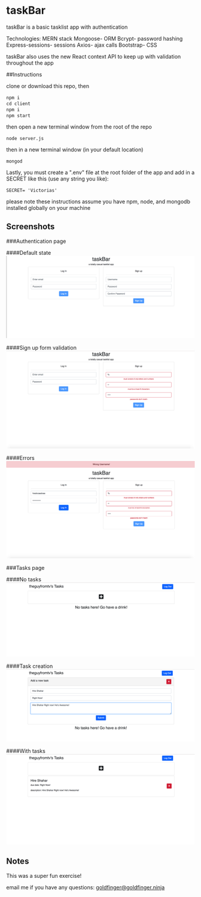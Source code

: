 # taskBar

taskBar is a basic tasklist app with authentication

Technologies: MERN stack
Mongoose- ORM
Bcrypt- password hashing
Express-sessions- sessions
Axios- ajax calls
Bootstrap- CSS

taskBar also uses the new React context API to keep up with validation throughout the app

##Instructions

clone or download this repo, then

```
npm i
cd client
npm i
npm start
```
then open a new terminal window from the root of the repo

```
node server.js
```
then in a new terminal window (in your default location)

```
mongod
```
Lastly, you must create a ".env" file at the root folder of the app and add in a SECRET like this (use any string you like):

```
SECRET= 'Victorias'
```

please note these instructions assume you have npm, node, and mongodb installed globally on your machine

## Screenshots

###Authentication page

####Default state
![Authentication page](./screenshots/authentication_page.png)

####Sign up form validation
![Authentication page validation](./screenshots/authentication_page_sign_up_form_validation.png)

####Errors
![Authentication page validation](./screenshots/authentication_page_errors.png)

###Tasks page

####No tasks
![Tasks page](./screenshots/tasks_page_no_tasks.png)

####Task creation
![Tasks creation page](./screenshots/task_creation_form.png)

####With tasks
![Tasks page](./screenshots/tasks_page_with_tasks.png)


## Notes

This was a super fun exercise! 

email me if you have any questions: goldfinger@goldfinger.ninja

